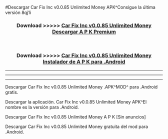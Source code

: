#Descargar Car Fix Inc v0.0.85 Unlimited Money  APK^Consigue la última versión 8qj1i



<div align="center">
<h3>Download >>>>> <a href="https://es-sites.web.app/?es= Car Fix Inc v0.0.85 Unlimited Money ">Car Fix Inc v0.0.85 Unlimited Money  Descargar A P K Premium</a></h3><br>

<h3>Download >>>>> <a href="https://es-sites.web.app/?es= Car Fix Inc v0.0.85 Unlimited Money ">Car Fix Inc v0.0.85 Unlimited Money  Instalador de A P K para .Android</a></h3>
</div>


----------------------------------------------------------

----------------------------------------------------------

----------------------------------------------------------

Descargar Car Fix Inc v0.0.85 Unlimited Money  .APK^MOD^ para .Android gratis.

Descargar la aplicación. Car Fix Inc v0.0.85 Unlimited Money  APK^El nombre es la versión para .Android.

Descargar Car Fix Inc v0.0.85 Unlimited Money  A P K [Sin anuncios]

Descargar Car Fix Inc v0.0.85 Unlimited Money  gratuita del mod para .Android.